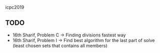icpc2019

<h2>TODO</h2>
<ul>
<li>16th Sharif, Problem C -> Finding divisions fastest way</li>
<li>16th Sharif, Problem I -> Find best algorithm for the last part of solve (least chosen sets that contains all members)</li>
</ul>
